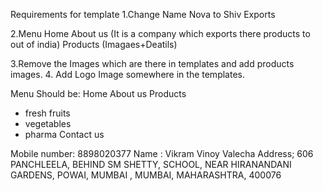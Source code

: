 Requirements for template
1.Change Name Nova to Shiv Exports 

2.Menu
Home
About us (It is a company which exports there products to out of india)
Products (Imagaes+Deatils)

3.Remove the Images which are there in templates and add products images.
4. Add Logo Image somewhere in the templates.

Menu Should be:
Home
About us
Products 
- fresh fruits
- vegetables 
-  pharma
Contact us

Mobile number: 8898020377
Name : Vikram Vinoy Valecha
Address; 606 PANCHLEELA, BEHIND SM SHETTY, SCHOOL, NEAR
HIRANANDANI GARDENS, POWAI, MUMBAI , MUMBAI,
MAHARASHTRA, 400076

